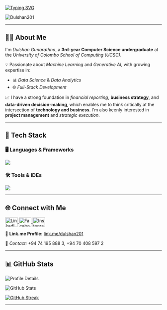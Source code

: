 <!-- Typing SVG Header -->
[![Typing SVG](https://readme-typing-svg.herokuapp.com?size=32&vCenter=true&width=760&lines=Hi+%F0%9F%91%8B%2C+I'm+Dulshan+Gunarathna;Computer+Science+Undergraduate+@+UCSC)](https://git.io/typing-svg)
<!-- Profile Views -->
<p align="left">
  <img src="https://komarev.com/ghpvc/?username=Dulshan201&label=Profile%20views&color=0e75b6&style=flat" alt="Dulshan201" />
</p>

---

## 👨‍💻 About Me
I'm *Dulshan Gunarathna*, a **3rd-year Computer Science undergraduate** at the *University of Colombo School of Computing (UCSC)*.

💡 Passionate about *Machine Learning* and *Generative AI*, with growing expertise in:  
- 📊 *Data Science* & *Data Analytics*  
- 🌐 *Full-Stack Development*

📈 I have a strong foundation in *financial reporting*, **business strategy**, and **data-driven decision-making**, which enables me to think critically at the intersection of **technology and business**. I'm also keenly interested in **project management** and *strategic execution*.

---

## 🔧 Tech Stack

### 🖥 Languages & Frameworks
<p align="left">
  <a href="https://skillicons.dev">
    <img src="https://skillicons.dev/icons?i=c,cpp,cs,html,css,java,mysql,dart,flutter,py,linux,scala,r,react,mongodb,spring,nodejs,javascript,express,php" />
  </a>
</p>

### 🛠 Tools & IDEs
<p align="left">
  <a href="https://skillicons.dev">
    <img src="https://skillicons.dev/icons?i=git,powershell,arduino,autocad,figma,idea,ps,au,pr,vscode,androidstudio,eclipse,postman,selenium,docker,discord,qt,visualstudio,wordpress,pycharm,jupyter" />
  </a>
</p>

---

## 🌐 Connect with Me
<p align="left">
  <a href="https://www.linkedin.com/in/dulshan-gunarathna-417099282" target="_blank">
    <img align="center" src="https://raw.githubusercontent.com/rahuldkjain/github-profile-readme-generator/master/src/images/icons/Social/linked-in-alt.svg" alt="LinkedIn" height="30" width="40" />
  </a>
  <a href="https://www.facebook.com/share/1BDw8ZeYtb/" target="_blank">
    <img align="center" src="https://raw.githubusercontent.com/rahuldkjain/github-profile-readme-generator/master/src/images/icons/Social/facebook.svg" alt="Facebook" height="30" width="40" />
  </a>
  <a href="https://www.instagram.com/dulshan201/" target="_blank">
    <img align="center" src="https://raw.githubusercontent.com/rahuldkjain/github-profile-readme-generator/master/src/images/icons/Social/instagram.svg" alt="Instagram" height="30" width="40" />
  </a>
</p>

🔗 **Link.me Profile:** [link.me/dulshan201](https://link.me/dulshan201)

📱 *Contact:* +94 74 195 888 3, +94 70 408 597 2

---

## 📊 GitHub Stats
<!-- Profile Summary Card -->
![Profile Details](https://github-profile-summary-cards.vercel.app/api/cards/profile-details?username=Dulshan201&theme=monokai)

<!-- Stats -->
![GitHub Stats](https://github-profile-summary-cards.vercel.app/api/cards/stats?username=Dulshan201&theme=monokai)

<!-- Streaks -->
[![GitHub Streak](https://github-readme-streak-stats.herokuapp.com?user=Dulshan201&theme=soft-green)](https://git.io/streak-stats)

---

<!-- Footer Note -->
<!---
Dulshan201/Dulshan201 is a ✨ special ✨ repository because its README.md (this file) appears on your GitHub profile.
--->
